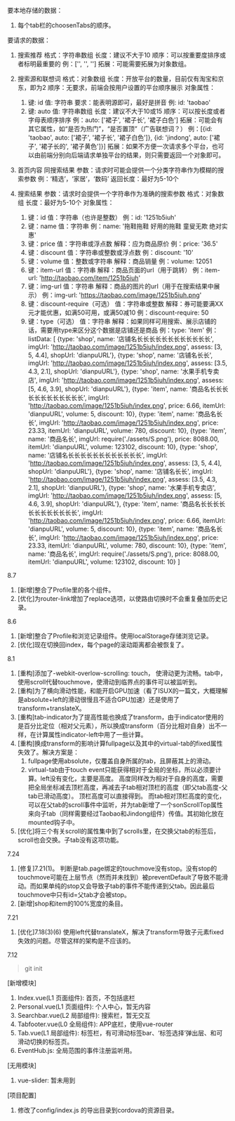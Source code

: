 


要本地存储的数据：
1. 每个tab栏的choosenTabs的顺序。

要请求的数据：
1. 搜索推荐
格式：字符串数组
长度：建议不大于10
顺序：可以按重要度排序或者标明最重要的
例：['', '', '']
拓展：可能需要拓展为对象数组。

2. 搜索源和联想词
格式：对象数组
长度：开放平台的数量，目前仅有淘宝和京东，即为2
顺序：无要求，前端会按用户设置的平台顺序展示
对象属性：
    1.  键: id
        值: 字符串
        要求：能表明源即可，最好是拼音
        例: id: 'taobao'
    2.  键: auto
        值: 字符串数组
        长度：建议不大于10或15
        顺序：可以按长度或者字母表顺序排序
        例：auto: ['裙子', '裙子长', '裙子白色']
        拓展：可能会有其它属性，如“是否为热门”，“是否置顶”（广告联想词？）
例：[{id: 'taobao', auto: ['裙子', '裙子长', '裙子白色']}, {id: 'jindong', auto: ['裙子', '裙子长的', '裙子黄色']}]
拓展：如果不方便一次请求多个平台，也可以由前端分别向后端请求单独平台的结果，则只需要返回一个对象即可。

3. 首页内容
同搜索结果
参数：请求时可能会提供一个分类字符串作为模糊的搜索参数
例：‘精选’，‘家居’，‘数码’
返回长度：最好为5-10个

3. 搜索结果
参数：请求时会提供一个字符串作为准确的搜索参数
格式：对象数组
长度：最好为5-10个
对象属性：
    1.  键：id
        值：字符串（也许是整数）
        例：id: '1251b5iuh'
    2.  键：name
        值：字符串
        例：name: '拖鞋拖鞋 好用的拖鞋 童叟无欺 绝对实惠'
    3.  键：price
        值：字符串或浮点数
        解释：应为商品原价
        例：price: '36.5'
    4.  键：discount
        值：字符串或整数或浮点数
        例：discount: '10'
    5.  键：volume
        值：整数或字符串
        解释：商品销量
        例：volume: 12051
    6.  键：item-url
        值：字符串
        解释：商品页面的url（用于跳转）
        例：item-url: 'http://taobao.com/item/1251b5iuh'
    7.  键：img-url
        值：字符串
        解释：商品的图片的url（用于在搜索结果中展示）
        例：img-url: 'https://taobao.com/image/1251b5iuh.png'
    8.  键：discount-require（可选）
        值：字符串或整数
        解释：券可能要满XX元才能优惠，如满50可用，或满50减10
        例：discount-require: 50
    9.  键：type（可选）
        值：字符串
        解释：如果同样可用搜索、展示店铺的话，需要用type来区分这个数据是店铺还是商品
        例：type: 'item'
例：listData: [
        {type: 'shop', name: '店铺名长长长长长长长长长长长长', imgUrl: 'http://taobao.com/image/1251b5iuh/index.png', assess: [3, 5, 4.4], shopUrl: 'dianpuURL'},
        {type: 'shop', name: '店铺名长长', imgUrl: 'http://taobao.com/image/1251b5iuh/index.png', assess: [3.5, 4.3, 2.1], shopUrl: 'dianpuURL'},
        {type: 'shop', name: '水果手机专卖店', imgUrl: 'http://taobao.com/image/1251b5iuh/index.png', assess: [5, 4.6, 3.9], shopUrl: 'dianpuURL'},
        {type: 'item', name: '商品名长长长长长长长长长长长长', imgUrl: 'http://taobao.com/image/1251b5iuh/index.png', price: 6.66, itemUrl: 'dianpuURL', volume: 5, discount: 10},
        {type: 'item', name: '商品名长长', imgUrl: 'http://taobao.com/image/1251b5iuh/index.png', price: 23.33, itemUrl: 'dianpuURL', volume: 780, discount: 10},
        {type: 'item', name: '商品名长', imgUrl: require('./assets/S.png'), price: 8088.00, itemUrl: 'dianpuURL', volume: 123102, discount: 10},
        {type: 'shop', name: '店铺名长长长长长长长长长长长长', imgUrl: 'http://taobao.com/image/1251b5iuh/index.png', assess: [3, 5, 4.4], shopUrl: 'dianpuURL'},
        {type: 'shop', name: '店铺名长长', imgUrl: 'http://taobao.com/image/1251b5iuh/index.png', assess: [3.5, 4.3, 2.1], shopUrl: 'dianpuURL'},
        {type: 'shop', name: '水果手机专卖店', imgUrl: 'http://taobao.com/image/1251b5iuh/index.png', assess: [5, 4.6, 3.9], shopUrl: 'dianpuURL'},
        {type: 'item', name: '商品名长长长长长长长长长长长长', imgUrl: 'http://taobao.com/image/1251b5iuh/index.png', price: 6.66, itemUrl: 'dianpuURL', volume: 5, discount: 10},
        {type: 'item', name: '商品名长长', imgUrl: 'http://taobao.com/image/1251b5iuh/index.png', price: 23.33, itemUrl: 'dianpuURL', volume: 780, discount: 10},
        {type: 'item', name: '商品名长', imgUrl: require('./assets/S.png'), price: 8088.00, itemUrl: 'dianpuURL', volume: 123102, discount: 10}
      ]

8.7

1. [新增]整合了Profile里的各个组件。
2. [优化]为router-link增加了replace选项，以使路由切换时不会重复叠加历史记录。


8.6

1. [新增]整合了Profile和浏览记录组件。使用localStorage存储浏览记录。
2. [优化]现在切换回index，每个page的滚动距离都会被恢复了。


8.1

1. [重构]添加了-webkit-overlow-scrolling: touch， 使滑动更为流畅。tab中，使用scroll代替touchmove，使滑动到临界点的事件可以被监听到。
2. [重构]为了横向滑动性能，和能开启GPU加速（看了ISUX的一篇文，大概理解是absolute+left的滑动很慢且不适合GPU加速）还是使用了transform+translateX。
3. [重构]tab-indicator为了提高性能也换成了transform，由于indicator使用的是百分比定位（相对父元素），所以换成transform（百分比相对自身）出不一样，在计算属性indicator-left中用了一些计算。
4. [重构]换成transform的影响计算fullpage以及其中的virtual-tab的fixed属性失效了。解决方案是：
    1. fullpage使用absolute，仅覆盖自身所属的tab，且屏蔽其上的滑动。
    2. virtual-tab由于touch event只能获得相对于全局的坐标，所以必须要计算。left没有变化，主要是高度。
    高度同样改为相对于自身的高度，需要把全局坐标减去顶栏高度，再减去子tab相对顶栏的高度（即父tab高度-父tab已滑动高度）。
    顶栏高度可以直接得到。
    而tab相对顶栏高度的变化，可以在父tab的scroll事件中监听，并为tab新增了一个sonScrollTop属性来向子tab（同样需要经过Taobao和Jindong组件）传值。其初始化放在mounted钩子中。
5. [优化]将三个有关scroll的属性集中到了scrolls里，在交换父tab的标签后，scroll也会交换。子tab没有这项功能。

7.24

1.  [修复]7.21(1)。
    判断是tab.page绑定的touchmove没有stop。没有stop的touchmove可能在上层节点（然而并未找到）被preventDefault了导致不能滑动。而如果单纯的stop又会导致子tab的事件不能传递到父tab。因此最后touchmove中只有id=父tab才会被stop。
2.  [新增]shop和item的100%宽度的条目。


7.21

1.  [优化]7.18(3)(6)
    使用left代替translateX，解决了transform导致子元素fixed失效的问题。尽管这样的架构是不应该的。


7.12

> git init

[新增模块]

1. Index.vue(L1 页面组件): 首页，不包括底栏
2. Personal.vue(L1 页面组件): 个人中心，暂无内容
3. Searchbar.vue(L2 局部组件): 搜索栏，暂无交互
4. Tabfooter.vue(L0 全局组件): APP底栏，使用vue-router
5. Tab.vue(L1 局部组件): 标签栏，有可滑动标签bar、‘标签选择’弹出层、和可滑动切换的标签页。
6. EventHub.js: 全局范围的事件注册监听用。

[无用模块]

1. vue-slider: 暂未用到

[项目配置]

1. 修改了config/index.js 的导出目录到cordova的资源目录。